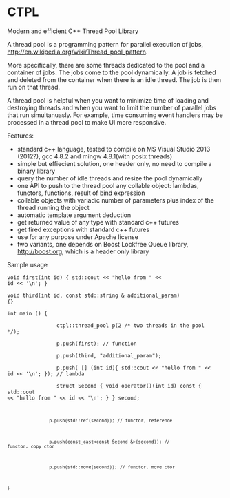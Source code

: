 CTPL
====

Modern and efficient C++ Thread Pool Library


A thread pool is a programming pattern for parallel execution of jobs, http://en.wikipedia.org/wiki/Thread_pool_pattern.

More specifically, there are some threads dedicated to the pool and a container of jobs. The jobs come to the pool dynamically. A job is fetched and deleted from the container when there is an idle thread. The job is then run on that thread.

A thread pool is helpful when you want to minimize time of loading and destroying threads and when you want to limit the number of parallel jobs that run simultanuasly. For example, time consuming event handlers may be processed in a thread pool to make UI more responsive.

Features:
- standard c++ language, tested to compile on MS Visual Studio 2013 (2012?), gcc 4.8.2 and mingw 4.8.1(with posix threads)
- simple but effiecient solution, one header only, no need to compile a binary library
- query the number of idle threads and resize the pool dynamically
- one API to push to the thread pool any collable object: lambdas, functors, functions, result of bind expression
- collable objects with variadic number of parameters plus index of the thread running the object
- automatic template argument deduction
- get returned value of any type with standard c++ futures
- get fired exceptions with standard c++ futures
- use for any purpose under Apache license
- two variants, one depends on Boost Lockfree Queue library, http://boost.org, which is a header only library


Sample usage

<code>void first(int id) {
    std::cout << "hello from " << id << '\n';
}</code>

<code>void third(int id, const std::string & additional_param) {}</code>


<code>int main () {</code>

<code>&#09;&#09;ctpl::thread_pool p(2 /* two threads in the pool */);</code>

<code>&#09;&#09;p.push(first);  // function</code>

<code>&#09;&#09;p.push(third, "additional_param");</code>

<code>&#09;&#09;p.push( &#91;&#93; (int id){
  std::cout << "hello from " << id << '\n';
});  // lambda</code>

<code>&#09;&#09;struct Second {
    void operator()(int id) const {
        std::cout << "hello from " << id << '\n';
    }
} second;

<code>&#09;&#09;p.push(std::ref(second));  // functor, reference</code>

<code>&#09;&#09;p.push(const_cast&#60;const Second &&#62;(second));  // functor, copy ctor</code>

<code>&#09;&#09;p.push(std::move(second));  // functor, move ctor</code>

<code>}</code>
